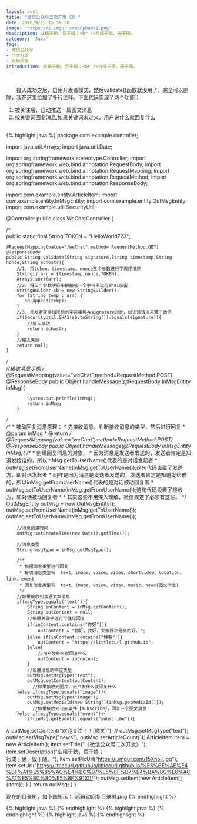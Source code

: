 ```yaml
---
layout: post
title: "微信公众号二次开发（2）"
date: 2018/9/15 15:59:50  
image: 'https://i.imgur.com/CpRu9s1.png'
description: 业精于勤，荒于嬉；<br />行成于思，毁于随。
category: 'Java'
tags:
- 微信公众号
- 二次开发
- 自动回复
introduction: 业精于勤，荒于嬉；<br />行成于思，毁于随。
---
```

<br />
&emsp;&emsp;接入成功之后，启用开发者模式，然后validate()函数就没用了，完全可以删除，我在这里给加了多行注释。下面代码实现了两个功能：
<ol>
	<li>被关注后，自动推送一篇图文消息</li>
	<li>按关键词回复消息,如果关键词未定义，用户说什么就回复什么</li>
</ol>
<br />
{% highlight java %}
package com.example.controller;

import java.util.Arrays;
import java.util.Date;

import org.springframework.stereotype.Controller;
import org.springframework.web.bind.annotation.RequestBody;
import org.springframework.web.bind.annotation.RequestMapping;
import org.springframework.web.bind.annotation.RequestMethod;
import org.springframework.web.bind.annotation.ResponseBody;

import com.example.entity.ArticleItem;
import com.example.entity.InMsgEntity;
import com.example.entity.OutMsgEntity;
import com.example.util.SecurityUtil;

@Controller
public class WeChatController {

/*		
	public static final String TOKEN = "HelloWorld723";
	

    @RequestMapping(value="/weChat",method= RequestMethod.GET)
    @ResponseBody
    public String validate(String signature,String timestamp,String nonce,String echostr){
        //1. 将token、timestamp、nonce三个参数进行字典序排序
        String[] arr = {timestamp,nonce,TOKEN};
        Arrays.sort(arr);
        //2. 将三个参数字符串拼接成一个字符串进行sha1加密
        StringBuilder sb = new StringBuilder();
        for (String temp : arr) {
           sb.append(temp);
        }
        //3. 开发者获得加密后的字符串可与signature对比，标识该请求来源于微信
        if(SecurityUtil.SHA1(sb.toString()).equals(signature)){
            //接入成功
            return echostr;
        }
        //接入失败
        return null;
    }
*/    
        //接收消息示例
/*
        @RequestMapping(value="weChat",method=RequestMethod.POST)
        @ResponseBody
        public Object handleMessage(@RequestBody InMsgEntity inMsg){
        	
        	System.out.println(inMsg);
        	return inMsg;
        }
*/        
        /**
         * 被动回复消息原理：
         * 先接收消息，判断接收消息的类型，然后进行回复
         * @param inMsg
         * @return
         */
      @RequestMapping(value="weChat",method=RequestMethod.POST)
      @ResponseBody
      public Object handleMessage(@RequestBody InMsgEntity inMsg){
      	/**
      	 * 创建回复消息的对象，
      	 * 因为消息是发送者发送的，发送者肯定是知道发给谁的，所以inMsg.getToUserName()代表的是对话发起者
      	 * outMsg.setFromUserName(inMsg.getToUserName());这句代码设置了发送方，即对话发起者
      	 * 同样是因为消息是发送者发送的，发送者肯定是知道发给谁的，所以inMsg.getFromUserName()代表的是对话被动回复者
      	 * outMsg.setToUserName(inMsg.getFromUserName());这句代码设置了接收方，即对话被动回复者
      	 * 
      	 * 其实这些不用深入理解，微信规定了必须有这些。
      	 */
    	OutMsgEntity outMsg = new OutMsgEntity();
      	outMsg.setFromUserName(inMsg.getToUserName());
      	outMsg.setToUserName(inMsg.getFromUserName());
      	
      	//消息创建时间
      	outMsg.setCreateTime(new Date().getTime());
      	
      	//消息类型
      	String msgType = inMsg.getMsgType();
      	
      	/**
      	 * 根据消息类型进行回复
      	 * 接收消息类型有  text、image、voice、video、shortvideo、location、link、event
      	 * 回复消息类型有  text、image、voice、video、music、news(图文消息)
      	 */
      	//如果接收到普通文本消息
      	if(msgType.equals("text")){
            String inContent = inMsg.getContent();
            String outContent = null;
            //根据关键字进行个性化回复
  			if(inContent.contains("你好")){
  				outContent = "你好，我好，大家好才是真的好。";
  			}else if(inContent.contains("博客")){
  				outContent = "https://littlecurl.github.io";
  			}else{
  				//用户发什么就回复什么
                outContent = inContent;
  			}
  			//设置消息的响应类型
  			outMsg.setMsgType("text");
  			outMsg.setContent(outContent);
  			  //如果接收到图片，用户发什么就回复什么
      	}else if(msgType.equals("image")){
  			outMsg.setMsgType("image");
  			outMsg.setMediaId(new String[]{inMsg.getMediaId()});
  			  //如果接收到订阅事件【subscribe】，回复一个图文消息
      	}else if(msgType.equals("event")){
      		if(inMsg.getEvent().equals("subscribe")){
//      		outMsg.setContent("欢迎关注！！[微笑]");
//      		outMsg.setMsgType("text");
      			outMsg.setMsgType("news");
      			outMsg.setArticleCount(1);
      			ArticleItem item = new ArticleItem();
      			item.setTitle("《微信公众号二次开发》");
      			item.setDescription("业精于勤，荒于嬉；<br />行成于思，毁于随。");
      			item.setPicUrl("https://i.imgur.com/15Xn5lI.jpg");
      			item.setUrl("https://littlecurl.github.io/littlecurl.github.io/%E5%BE%AE%E4%BF%A1%E5%85%AC%E4%BC%97%E5%8F%B7%E4%BA%8C%E6%AC%A1%E5%BC%80%E5%8F%91(0)/");
      			outMsg.setItem(new ArticleItem[]{item});
      		}
      	}
      	return outMsg;
      }
}

现在的目录树，如下图所示：
![自动回复目录树.png]()
{% endhighlight %}

{% highlight java %}
{% endhighlight %}
{% highlight java %}
{% endhighlight %}
{% highlight java %}
{% endhighlight %}